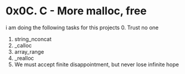 # 0x0C. C - More malloc, free

i am doing the following tasks for this projects
0. Trust no one
1. string_nconcat
2. _calloc
3. array_range
4. _realloc
5. We must accept finite disappointment, but never lose infinite hope
